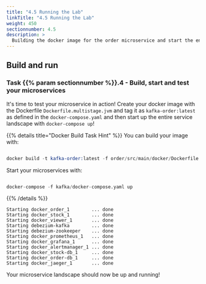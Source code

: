 ```yaml
---
title: "4.5 Running the Lab"
linkTitle: "4.5 Running the Lab"
weight: 450
sectionnumber: 4.5
description: >
  Building the docker image for the order microservice and start the environment.
---
```


## Build and run


### Task {{% param sectionnumber %}}.4 - Build, start and test your microservices

It's time to test your microservice in action! Create your docker image with the Dockerfile `Dockerfile.multistage.jvm` and tag it as `kafka-order:latest` as defined in the `docker-compose.yaml` and then start up the entire service landscape with `docker-compose up`!


{{% details title="Docker Build Task Hint" %}}
You can build your image with:

```s

docker build -t kafka-order:latest -f order/src/main/docker/Dockerfile.multistage.jvm order/.

```

Start your microservices with:

```s

docker-compose -f kafka/docker-compose.yaml up

```
{{% /details %}}

```text
Starting docker_order_1        ... done
Starting docker_stock_1        ... done
Starting docker_viewer_1       ... done
Starting debezium-kafka        ... done
Starting debezium-zookeeper    ... done
Starting docker_prometheus_1   ... done
Starting docker_grafana_1      ... done
Starting docker_alertmanager_1 ... done
Starting docker_stock-db_1     ... done
Starting docker_order-db_1     ... done
Starting docker_jaeger_1       ... done
```

Your microservice landscape should now be up and running!
